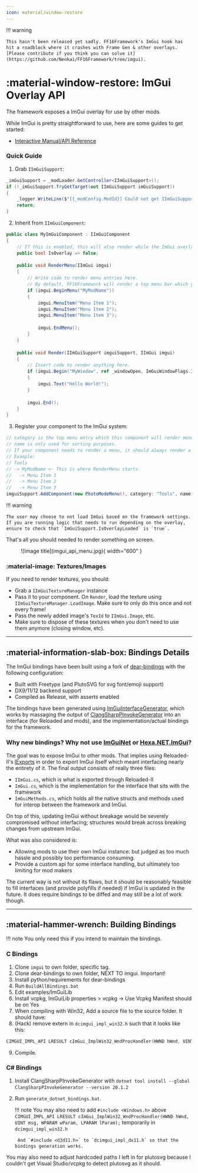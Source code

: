 ```yaml
---
icon: material/window-restore
---
```


!!! warning

    This hasn't been released yet sadly. FF16Framework's ImGui hook has hit a roadblock where it crashes with Frame Gen & other overlays. [Please contribute if you think you can solve it](https://github.com/Nenkai/FF16Framework/tree/imgui).

# :material-window-restore: ImGui Overlay API

The framework exposes a ImGui overlay for use by other mods. 

While ImGui is pretty straightforward to use, here are some guides to get started:

* [Interactive Manual/API Reference](https://pthom.github.io/imgui_manual_online/manual/imgui_manual.html)

### Quick Guide

1. Grab `IImGuiSupport`:
```csharp
_imGuiSupport = _modLoader.GetController<IImGuiSupport>();
if (!_imGuiSupport.TryGetTarget(out IImGuiSupport imGuiSupport))
{
    _logger.WriteLine($"[{_modConfig.ModId}] Could not get IImGuiSupport.");
    return;
}
```

2. Inherit from `IImGuiComponent`:
```csharp
public class MyImGuiComponent : IImGuiComponent
{
    // If this is enabled, this will also render while the ImGui overlay is currently hidden
    public bool IsOverlay => false;

    public void RenderMenu(IImGui imgui)
    {
        // Write code to render menu entries here.
        // By default, FF16Framework will render a top menu bar which you can add elements to.
        if (imgui.BeginMenu("MyModName"))
        {
            imgui.MenuItem("Menu Item 1");
            imgui.MenuItem("Menu Item 2");
            imgui.MenuItem("Menu Item 3");

            imgui.EndMenu();
        }
    }

    public void Render(IImGuiSupport imguiSupport, IImGui imgui)
    {
        // Insert code to render anything here.
        if (imgui.Begin("MyWindow", ref _windowOpen, ImGuiWindowFlags.ImGuiWindowFlags_None))
        {
            imgui.Text("Hello World!");
        }

        imgui.End();
    }
}
```

3. Register your component to the ImGui system:
```csharp
// category is the top menu entry which this component will render menu items to.
// name is only used for sorting purposes.
// If your component needs to render a menu, it should always render a sub-group, for clarity.
// Example:
// Tools
// -> MyModName <- This is where RenderMenu starts.
//   -> Menu Item 1
//   -> Menu Item 2
//   -> Menu Item 3
imguiSupport.AddComponent(new PhotoModeMenu(), category: "Tools", name: "MyModName");
```

!!! warning

    The user may choose to not load ImGui based on the framework settings. If you are running logic that needs to run depending on the overlay, ensure to check that `ImGuiSupport.IsOverlayLoaded` is `true`.

That's all you should needed to render something on screen.

<figure markdown>
  ![Image title](imgui_api_menu.jpg){ width="600" }
</figure>

### :material-image: Textures/Images

If you need to render textures, you should:

* Grab a `IImGuiTextureManager` instance
* Pass it to your component. On `Render`, load the texture using `IImGuiTextureManager.LoadImage`. Make sure to only do this once and not every frame!
* Pass the newly added image's `TexId` to `IImGui.Image`, etc.
* Make sure to dispose of these textures when you don't need to use them anymore (closing window, etc).

---

## :material-information-slab-box: Bindings Details

The ImGui bindings have been built using a fork of [dear-bindings](https://github.com/Nenkai/dear_bindings) with the following configuration:

* Built with Freetype (and PlutoSVG for svg font/emoji support)
* DX9/11/12 backend support
* Compiled as Release, with asserts enabled

The bindings have been generated using [ImGuiInterfaceGenerator](https://github.com/Nenkai/FF16Framework/tree/imgui/ImGuiInterfaceGenerator), which works by massaging the output of [ClangSharpPInvokeGenerator](https://github.com/dotnet/ClangSharp) into an interface (for Reloaded and mods), and the implementation/actual bindings for the framework.

### Why new bindings? Why not use [ImGuiNet](https://github.com/ImGuiNET/ImGui.NET) or [Hexa.NET.ImGui](https://github.com/HexaEngine/Hexa.NET.ImGui)?

The goal was to expose ImGui to other mods. That implies using Reloaded-II's [IExports](https://reloaded-project.github.io/Reloaded-II/DependencyInjection_Publisher/) in order to export ImGui itself which meant interfacing nearly the entirety of it. The final output consists of really three files:

* `IImGui.cs`, which is what is exported through Reloaded-II
* `ImGui.cs`, which is the implementation for the interface that sits with the framework
* `ImGuiMethods.cs`, which holds all the native structs and methods used for interop between the framework and ImGui.

On top of this, updating ImGui without breakage would be severely compromised without interfacing; structures would break across breaking changes from upstream ImGui.

What was also considered is:

* Allowing mods to use their own ImGui instance: but judged as too much hassle and possibly too performance consuming.
* Provide a custom api for some interface handling, but ultimately too limiting for mod makers

The current way is not without its flaws, but it should be reasonably feasible to fill interfaces (and provide polyfills if needed) if ImGui is updated in the future. It does require bindings to be diffed and may still be a lot of work though.

---

## :material-hammer-wrench: Building Bindings

!!! note
    You only need this if you intend to maintain the bindings.

### C Bindings

1. Clone `imgui` to own folder, specific tag.
2. Clone dear-bindings to own folder, NEXT TO imgui. Important!
3. Install python/requirements for dear-bindings
4. Run `BuildAllBindings.bat`
5. Edit examples/ImGuiLib
6. Install vcpkg, ImGuiLib properties > vcpkg -> Use Vcpkg Manifest should be on Yes
7. When compiling with Win32, Add a source file to the source folder. It should have:
8. (Hack) remove extern in `dcimgui_impl_win32.h` such that it looks like this:
```cpp
CIMGUI_IMPL_API LRESULT cImGui_ImplWin32_WndProcHandler(HWND hWnd, UINT msg, WPARAM wParam, LPARAM lParam);
```
9. Compile.

### C# Bindings

1. Install ClangSharpPInvokeGenerator with `dotnet tool install --global ClangSharpPInvokeGenerator --version 20.1.2`
2. Run `generate_dotnet_bindings.bat`.

    !!! note
        You may also need to add `#include <Windows.h>` above `CIMGUI_IMPL_API LRESULT cImGui_ImplWin32_WndProcHandler(HWND hWnd, UINT msg, WPARAM wParam, LPARAM lParam);`     temporarily in `dcimgui_impl_win32.h`

        And `#include <d3d11.h>` to `dcimgui_impl_dx11.h` so that the bindings generation works.

You may also need to adjust hardcoded paths I left in for plutosvg because I couldn't get Visual Studio/vcpkg to detect plutosvg as it should.